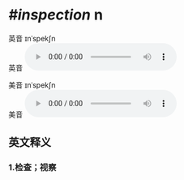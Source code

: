 # ***\#inspection*** n
英音 ɪnˈspekʃn  
英音
<audio src="./media/inspection1_AAC.aac" controls="controls"></audio>

美音 ɪnˈspekʃn  
美音
<audio src="./media/inspection2_AAC.aac" controls="controls"></audio>



  

英文释义
---
### 1.**检查；视察**  


